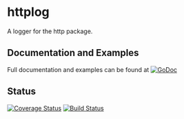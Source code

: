 # httplog
A logger for the http package.

## Documentation and Examples
Full documentation and examples can be found at [![GoDoc](https://godoc.org/github.com/gogolfing/httplog?status.svg)](https://godoc.org/github.com/gogolfing/httplog)

## Status
[![Coverage Status](https://coveralls.io/repos/gogolfing/httplog/badge.svg?branch=master&service=github)](https://coveralls.io/github/gogolfing/httplog?branch=master)
[![Build Status](https://travis-ci.org/gogolfing/httplog.svg)](https://travis-ci.org/gogolfing/httplog)
